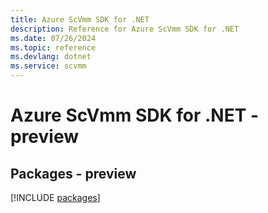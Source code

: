 ```yaml
---
title: Azure ScVmm SDK for .NET
description: Reference for Azure ScVmm SDK for .NET
ms.date: 07/26/2024
ms.topic: reference
ms.devlang: dotnet
ms.service: scvmm
---
```

# Azure ScVmm SDK for .NET - preview
## Packages - preview
[!INCLUDE [packages](scvmm-index.md)]